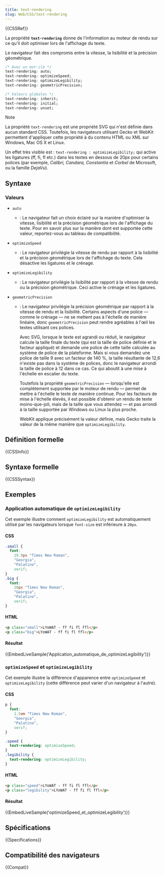 ```yaml
---
title: text-rendering
slug: Web/CSS/text-rendering
---
```


{{CSSRef}}

La propriété **`text-rendering`** donne de l'information au moteur de rendu sur ce qu'il doit optimiser lors de l'affichage du texte.

Le navigateur fait des compromis entre la vitesse, la lisibilité et la précision géométrique.

```css
/* Avec un mot-clé */
text-rendering: auto;
text-rendering: optimizeSpeed;
text-rendering: optimizeLegibility;
text-rendering: geometricPrecision;

/* Valeurs globales */
text-rendering: inherit;
text-rendering: initial;
text-rendering: unset;
```

> [!NOTE]
> La propriété `text-rendering` est une propriété SVG qui n'est définie dans aucun standard CSS. Toutefois, les navigateurs utilisant Gecko et WebKit permettent d'appliquer cette propriété à du contenu HTML ou XML sur Windows, Mac OS X et Linux.

Un effet très visible est : `text-rendering : optimizeLegibility;` qui active les ligatures (ff, fi, fl etc.) dans les textes en dessous de 20px pour certains polices (par exemple, _Calibri, Candara, Constantia_ et _Corbel_ de Microsoft, ou la famille _DejaVu_).

## Syntaxe

### Valeurs

- `auto`
  - : Le navigateur fait un choix éclairé sur la manière d'optimiser la vitesse, lisibilité et la précision géométrique lors de l'affichage du texte. Pour en savoir plus sur la manière dont est supportée cette valeur, reportez-vous au tableau de compatibilité.
- `optimizeSpeed`
  - : Le navigateur privilégie la vitesse de rendu par rapport à la lisibilité et la précision géométrique lors de l'affichage du texte. Cela désactive les ligatures et le crénage.
- `optimizeLegibility`
  - : Le navigateur privilégie la lisibilité par rapport à la vitesse de rendu ou la précision géométrique. Ceci active le crénage et les ligatures.
- `geometricPrecision`

  - : Le navigateur privilégie la précision géométrique par rapport à la vitesse de rendu et la lisibilité. Certains aspects d'une police — comme le crénage — ne se mettent pas à l'échelle de manière linéaire, donc `geometricPrecision` peut rendre agréables à l'œil les textes utilisant ces polices.

    Avec SVG, lorsque le texte est agrandi ou réduit, le navigateur calcule la taille finale du texte (qui est la taille de police définie et le facteur appliqué) et demande une police de cette taille calculée au système de police de la plateforme. Mais si vous demandez une police de taille 9 avec un facteur de 140 %, la taille résultante de 12,6 n'existe pas dans la système de polices, donc le navigateur arrondi la taille de police à 12 dans ce cas. Ce qui aboutit à une mise à l'échelle en escalier du texte.

    Toutefois la propriété `geometricPrecision` — lorsqu'elle est complètement supportée par le moteur de rendu — permet de mettre à l'échelle le texte de manière continue. Pour les facteurs de mise à l'échelle élevés, il est possible d'obtenir un rendu de texte moins-que-joli, mais de la taille que vous attendez — et pas arrondi à la taille supportée par Windows ou Linux la plus proche.

    WebKit applique précisément la valeur définie, mais Gecko traite la valeur de la même manière que `optimizeLegibility`.

## Définition formelle

{{CSSInfo}}

## Syntaxe formelle

{{CSSSyntax}}

## Exemples

### Application automatique de `optimizeLegibility`

Cet exemple illustre comment `optimizeLegibility` est automatiquement utilisé par les navigateurs lorsque `font-size` est inférieure à `20px`.

#### CSS

```css
.small {
  font:
    19.9px "Times New Roman",
    "Georgia",
    "Palatino",
    serif;
}
.big {
  font:
    20px "Times New Roman",
    "Georgia",
    "Palatino",
    serif;
}
```

#### HTML

```html
<p class="small">LYoWAT - ff fi fl ffl</p>
<p class="big">LYoWAT - ff fi fl ffl</p>
```

#### Résultat

{{EmbedLiveSample('Application_automatique_de_optimizeLegibility')}}

### `optimizeSpeed` et `optimizeLegibility`

Cet exemple illustre la différence d'apparence entre `optimizeSpeed` et `optimizeLegibility` (cette différence peut varier d'un navigateur à l'autre).

#### CSS

```css
p {
  font:
    1.5em "Times New Roman",
    "Georgia",
    "Palatino",
    serif;
}

.speed {
  text-rendering: optimizeSpeed;
}
.legibility {
  text-rendering: optimizeLegibility;
}
```

#### HTML

```html
<p class="speed">LYoWAT - ff fi fl ffl</p>
<p class="legibility">LYoWAT - ff fi fl ffl</p>
```

#### Résultat

{{EmbedLiveSample('optimizeSpeed_et_optimizeLegibility')}}

## Spécifications

{{Specifications}}

## Compatibilité des navigateurs

{{Compat}}
